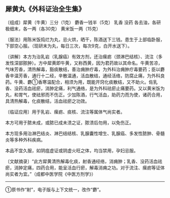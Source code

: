## 犀黄丸《外科证治全生集》

〔组成〕犀黄（牛黄）三分（1克） 麝香一钱半（5克） 乳香 没药 各去油，各研极细末，各一两（各30克） 黄米饭一两（15克）

〔服法〕用陈米饭捣烂为丸，忌火烘，晒干，陈酒送下三钱。患生于上部临卧服，下部空心服。（现研末为丸，每日三次，每次9克，白开水送下）。

〔讲解〕本方为治乳岩（乳腺癌）有效方剂，还治瘰疬（颈淋巴结核）、流注（多发性深部脓肿）。方中犀黄即牛黄，又称西黄，因为君药故以其命名。牛黄苦凉，气味芳香，清热解毒，豁痰散结，善治痈肿疔毒，为外科治痈肿疔毒要药；臣以麝香辛温芳香，通行十二经，辛散温通，活血散结，通经活络，防腐止痛，为外科良药。牛黄、麝①香寒温配合，相须为用，既能开窍化痰散结，又不助火。佐乳香、没药活血祛瘀，消肿定痛，利气通络，是为外科祛瘀止痛要药。又以黄米饭为丸，和胃气，使祛邪而不伤正。少加陈酒，行气活血，助药力而为使，诸药合用，具清热解毒，化痰散结，活血祛瘀之功效。

〔临证应用〕用于乳岩、瘰疬、痰核、流注等属体气尚实者。

本方可用于脓未成，或脓已成未溃之证，脓溃后勿用，以免伤正。

本方现多用治淋巴结炎、淋巴结结核、乳腺囊性增生、乳腺癌、多发性脓肿、骨髓炎等多种外科疾病。

本品不宜久服，如阴疽虚证或阴虚火旺之体，均当禁用，孕妇忌服。

〔文献摘录〕“此方犀黄清热解毒化痰，射香通经络，消痈肿；乳香、没药活血祛瘀，消肿定痛，四药合用，能呈活血行瘀，解毒消痈之功。对于流注、瘰疬等证体尚实者为宜。”（成都中医学院《中医方剂学》）

-------
①原书作“射”，电子版与上下文统一，改作“麝”。
